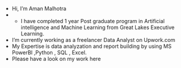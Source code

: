 - Hi, I’m Aman Malhotra
- - I have completed 1 year Post graduate program in Artificial intelligence and Machine Learning from Great Lakes Executive Learning.
- I’m currently working as a freelancer Data Analyst on Upwork.com
- My Expertise is data analyzation and report building by using MS PowerBI ,Python , SQL , Excel.
- Please have a look on my work here

<!---
Aman-Malhotra-4444/Aman-Malhotra-4444 is a ✨ special ✨ repository because its `README.md` (this file) appears on your GitHub profile.
You can click the Preview link to take a look at your changes.
--->
